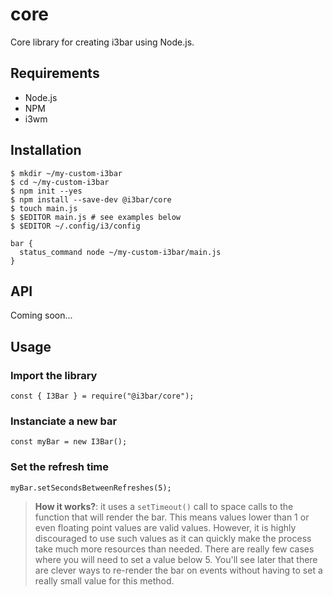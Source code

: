 # core

Core library for creating i3bar using Node.js.

## Requirements

- Node.js
- NPM
- i3wm

## Installation

```console
$ mkdir ~/my-custom-i3bar
$ cd ~/my-custom-i3bar
$ npm init --yes
$ npm install --save-dev @i3bar/core
$ touch main.js
$ $EDITOR main.js # see examples below
$ $EDITOR ~/.config/i3/config
```

```
bar {
  status_command node ~/my-custom-i3bar/main.js
}
```

## API

Coming soon...

## Usage

### Import the library

```node
const { I3Bar } = require("@i3bar/core");
```

### Instanciate a new bar

```node
const myBar = new I3Bar();
```

### Set the refresh time

```node
myBar.setSecondsBetweenRefreshes(5);
```

> **How it works?**: it uses a `setTimeout()` call to space calls to the function that will render the bar. This means values lower than 1 or even floating point values are valid values. However, it is highly discouraged to use such values as it can quickly make the process take much more resources than needed. There are really few cases where you will need to set a value below 5. You'll see later that there are clever ways to re-render the bar on events without having to set a really small value for this method.


